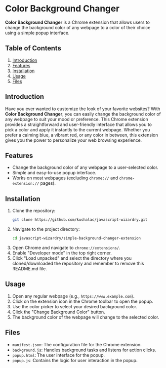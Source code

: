 # Color Background Changer

**Color Background Changer** is a Chrome extension that allows users to change the background color of any webpage to a color of their choice using a simple popup interface.

## Table of Contents

1. [Introduction](#introduction)
2. [Features](#features)
3. [Installation](#installation)
4. [Usage](#usage)
5. [Files](#files)

## Introduction

Have you ever wanted to customize the look of your favorite websites? With **Color Background Changer**, you can easily change the background color of any webpage to suit your mood or preference. This Chrome extension provides a straightforward and user-friendly interface that allows you to pick a color and apply it instantly to the current webpage. Whether you prefer a calming blue, a vibrant red, or any color in between, this extension gives you the power to personalize your web browsing experience.

## Features

- Change the background color of any webpage to a user-selected color.
- Simple and easy-to-use popup interface.
- Works on most webpages (excluding `chrome://` and `chrome-extension://` pages).

## Installation

1. Clone the repository:
    ```bash
    git clone https://github.com/kushalac/javascript-wizardry.git
    ```
2. Navigate to the project directory:
    ```bash
    cd javascript-wizardry/simple-background-changer-extension
    ```
3. Open Chrome and navigate to `chrome://extensions/`.
4. Enable "Developer mode" in the top right corner.
5. Click "Load unpacked" and select the directory where you cloned/downloaded the repository and remember to remove this README.md file.

## Usage

1. Open any regular webpage (e.g., `https://www.example.com`).
2. Click on the extension icon in the Chrome toolbar to open the popup.
3. Use the color picker to select your desired background color.
4. Click the "Change Background Color" button.
5. The background color of the webpage will change to the selected color.

## Files

- `manifest.json`: The configuration file for the Chrome extension.
- `background.js`: Handles background tasks and listens for action clicks.
- `popup.html`: The user interface for the popup.
- `popup.js`: Contains the logic for user interaction in the popup.
